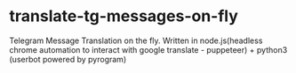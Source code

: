 # translate-tg-messages-on-fly

Telegram Message Translation on the fly.
Written in node.js(headless chrome automation to interact with google translate - puppeteer) + python3 (userbot powered by pyrogram)